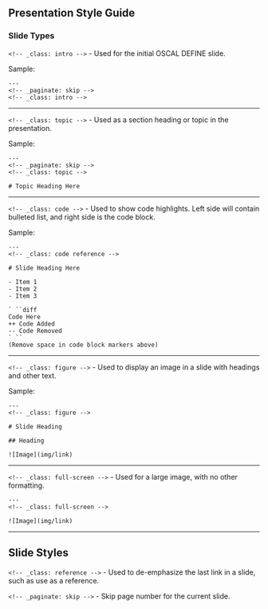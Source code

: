 ## Presentation Style Guide


### Slide Types

`<!-- _class: intro -->` - Used for the initial OSCAL DEFINE slide.

Sample:

```
---
<!-- _paginate: skip -->
<!-- _class: intro -->
```

---

`<!-- _class: topic -->` - Used as a section heading or topic in the presentation.

Sample:

```
---
<!-- _paginate: skip -->
<!-- _class: topic -->

# Topic Heading Here
```

---

`<!-- _class: code -->` - Used to show code highlights.  Left side will contain bulleted list, and right side is the code block.

Sample:

```
---
<!-- _class: code reference -->

# Slide Heading Here

- Item 1
- Item 2
- Item 3

` ``diff
Code Here
++ Code Added
-- Code Removed
` ``
(Remove space in code block markers above)
```

---

`<!-- _class: figure -->` - Used to display an image in a slide with headings and other text.

Sample:

```
---
<!-- _class: figure -->

# Slide Heading

## Heading

![Image](img/link)
```

---

`<!-- _class: full-screen -->` - Used for a large image, with no other formatting.

```
---
<!-- _class: full-screen -->

![Image](img/link)
```

---

## Slide Styles

`<!-- _class: reference -->` - Used to de-emphasize the last link in a slide, such as use as a reference.

`<!-- _paginate: skip -->` - Skip page number for the current slide.





